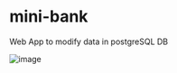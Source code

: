 # mini-bank

Web App to modify data in postgreSQL DB

![image](https://github.com/Pepsiqqq/mini-bank/assets/62497463/80c007ce-a61a-4230-98eb-c1f8c336c2ed)
